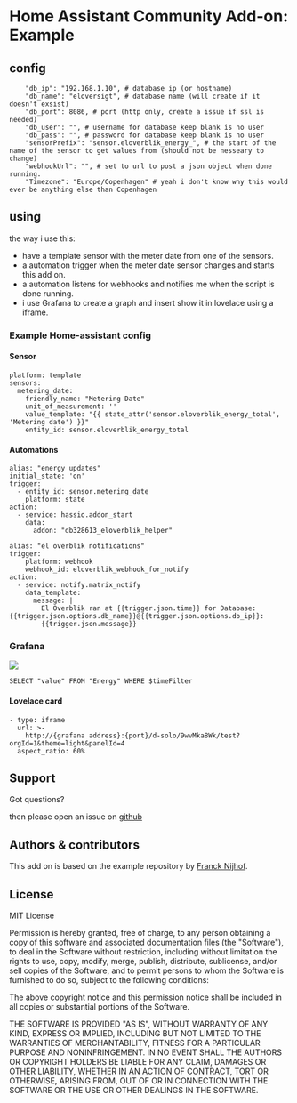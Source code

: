 # Home Assistant Community Add-on: Example

## config
```
    "db_ip": "192.168.1.10", # database ip (or hostname)
    "db_name": "eloversigt", # database name (will create if it doesn't exsist)
    "db_port": 8086, # port (http only, create a issue if ssl is needed)
    "db_user": "", # username for database keep blank is no user
    "db_pass": "", # password for database keep blank is no user
    "sensorPrefix": "sensor.eloverblik_energy_", # the start of the name of the sensor to get values from (should not be nesseary to change)
    "webhookUrl": "", # set to url to post a json object when done running.
    "Timezone": "Europe/Copenhagen" # yeah i don't know why this would ever be anything else than Copenhagen
```
## using

the way i use this:

* have a template sensor with the meter date from one of the sensors.
* a automation trigger when the meter date sensor changes and starts this add on.
* a automation listens for webhooks and notifies me when the script is done running.
* i use Grafana to create a graph and insert show it in lovelace using a iframe.

### Example Home-assistant config

#### Sensor
```
platform: template
sensors:
  metering_date:
    friendly_name: "Metering Date"
    unit_of_measurement: ''
    value_template: "{{ state_attr('sensor.eloverblik_energy_total', 'Metering date') }}"
    entity_id: sensor.eloverblik_energy_total
```
#### Automations
```
alias: "energy updates"
initial_state: 'on'
trigger:
  - entity_id: sensor.metering_date
    platform: state
action:
  - service: hassio.addon_start
    data:
      addon: "db328613_eloverblik_helper"
```

```
alias: "el overblik notifications"
trigger:
    platform: webhook
    webhook_id: eloverblik_webhook_for_notify
action:
  - service: notify.matrix_notify
    data_template:
      message: |
        El Overblik ran at {{trigger.json.time}} for Database: {{trigger.json.options.db_name}}@{{trigger.json.options.db_ip}}:
        {{trigger.json.message}}
```

### Grafana

![](./grafana.png)

```
SELECT "value" FROM "Energy" WHERE $timeFilter
```

#### Lovelace card

```
- type: iframe
  url: >-
    http://{grafana address}:{port}/d-solo/9wvMka8Wk/test?orgId=1&theme=light&panelId=4
  aspect_ratio: 60%
```

## Support

Got questions?

then please open an issue on [github](https://github.com/HBDK/ElOverBlik-helper)

## Authors & contributors

This add on is based on the example repository by [Franck Nijhof](https://github.com/frenck).

## License

MIT License

Permission is hereby granted, free of charge, to any person obtaining a copy
of this software and associated documentation files (the "Software"), to deal
in the Software without restriction, including without limitation the rights
to use, copy, modify, merge, publish, distribute, sublicense, and/or sell
copies of the Software, and to permit persons to whom the Software is
furnished to do so, subject to the following conditions:

The above copyright notice and this permission notice shall be included in all
copies or substantial portions of the Software.

THE SOFTWARE IS PROVIDED "AS IS", WITHOUT WARRANTY OF ANY KIND, EXPRESS OR
IMPLIED, INCLUDING BUT NOT LIMITED TO THE WARRANTIES OF MERCHANTABILITY,
FITNESS FOR A PARTICULAR PURPOSE AND NONINFRINGEMENT. IN NO EVENT SHALL THE
AUTHORS OR COPYRIGHT HOLDERS BE LIABLE FOR ANY CLAIM, DAMAGES OR OTHER
LIABILITY, WHETHER IN AN ACTION OF CONTRACT, TORT OR OTHERWISE, ARISING FROM,
OUT OF OR IN CONNECTION WITH THE SOFTWARE OR THE USE OR OTHER DEALINGS IN THE
SOFTWARE.

